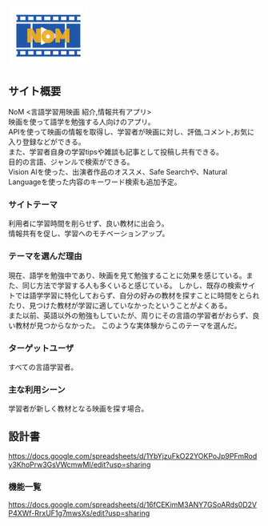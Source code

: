 # <img src="app/assets/images/NoM-logo.png" width="160" height="115">

## サイト概要
NoM <言語学習用映画 紹介,情報共有アプリ>  
映画を使って語学を勉強する人向けのアプリ。  
APIを使って映画の情報を取得し、学習者が映画に対し、評価,コメント,お気に入り登録などができる。  
また、学習者自身の学習tipsや雑談も記事として投稿し共有できる。  
目的の言語、ジャンルで検索ができる。  
Vision AIを使った、出演者作品のオススメ、Safe Searchや、Natural Languageを使った内容のキーワード検索も追加予定。  

### サイトテーマ
利用者に学習時間を削らせず、良い教材に出会う。  
情報共有を促し、学習へのモチベーションアップ。

### テーマを選んだ理由
現在、語学を勉強中であり、映画を見て勉強することに効果を感じている。また、同じ方法で学習する人も多くいると感じている。
しかし、既存の検索サイトでは語学学習に特化しておらず、自分の好みの教材を探すことに時間をとられたり、見つけた教材が学習に適していなかったということがよくある。  
また以前、英語以外の勉強もしていたが、周りにその言語の学習者がおらず、良い教材が見つからなかった。
このような実体験からこのテーマを選んだ。  

### ターゲットユーザ
すべての言語学習者。  

### 主な利用シーン
学習者が新しく教材となる映画を探す場合。  

## 設計書
https://docs.google.com/spreadsheets/d/1YbYjzuFkO22YOKPoJp9PFmRody3KhoPrw3GsVWcmwMI/edit?usp=sharing
### 機能一覧
https://docs.google.com/spreadsheets/d/16fCEKimM3ANY7GSoARds0D2VP4XWf-RrxUF1g7mwsXs/edit?usp=sharing
